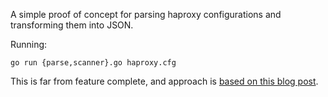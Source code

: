 A simple proof of concept for parsing haproxy configurations and
transforming them into JSON.

Running:

    go run {parse,scanner}.go haproxy.cfg

This is far from feature complete, and approach is [based on this blog post](https://blog.gopheracademy.com/advent-2014/parsers-lexers/).